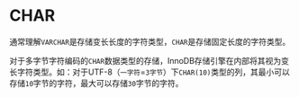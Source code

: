 # CHAR

通常理解`VARCHAR`是存储变长长度的字符类型，`CHAR`是存储固定长度的字符类型。

对于多字节字符编码的`CHAR`数据类型的存储，InnoDB存储引擎在内部将其视为变长字符类型。如：对于UTF-8（`一字符`=`3字节`）下`CHAR(10)`类型的列，其最小可以存储`10`字节的字符，最大可以存储`30`字节的字符。
